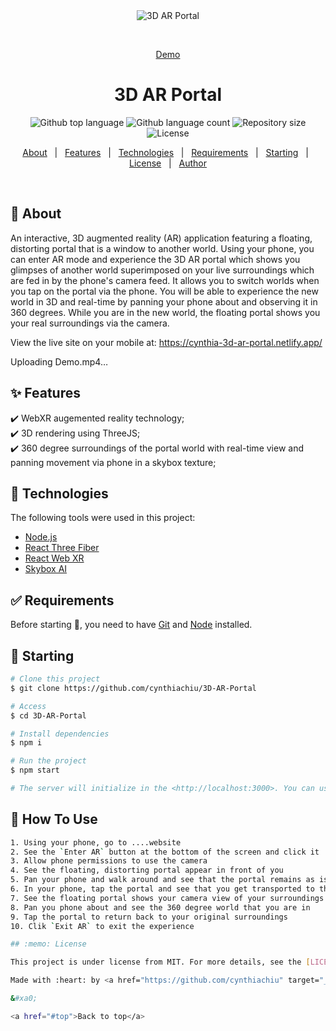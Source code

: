 <div align="center" id="top"> 
  <img src="./.github/app.gif" alt="3D AR Portal" />

&#xa0;

  <a href="https://cynthia-3d-ar-portal.netlify.app/">Demo</a>
</div>

<h1 align="center">3D AR Portal</h1>

<p align="center">
  <img alt="Github top language" src="https://img.shields.io/github/languages/top/cynthiachiu/3d-ar-portal?color=56BEB8">

  <img alt="Github language count" src="https://img.shields.io/github/languages/count/cynthiachiu/3d-ar-portal?color=56BEB8">

  <img alt="Repository size" src="https://img.shields.io/github/repo-size/cynthiachiu/3d-ar-portal?color=56BEB8">

  <img alt="License" src="https://img.shields.io/github/license/cynthiachiu/3d-ar-portal?color=56BEB8">

  <!-- <img alt="Github issues" src="https://img.shields.io/github/issues/cynthiachiu/3d-ar-portal?color=56BEB8" /> -->

  <!-- <img alt="Github forks" src="https://img.shields.io/github/forks/cynthiachiu/3d-ar-portal?color=56BEB8" /> -->

  <!-- <img alt="Github stars" src="https://img.shields.io/github/stars/cynthiachiu/3d-ar-portal?color=56BEB8" /> -->
</p>

<!-- Status -->

<!-- <h4 align="center">
	🚧  Stencil Mask 🚀 Under construction...  🚧
</h4>

<hr> -->

<p align="center">
  <a href="#dart-about">About</a> &#xa0; | &#xa0; 
  <a href="#sparkles-features">Features</a> &#xa0; | &#xa0;
  <a href="#rocket-technologies">Technologies</a> &#xa0; | &#xa0;
  <a href="#white_check_mark-requirements">Requirements</a> &#xa0; | &#xa0;
  <a href="#checkered_flag-starting">Starting</a> &#xa0; | &#xa0;
  <a href="#memo-license">License</a> &#xa0; | &#xa0;
  <a href="https://github.com/{{YOUR_GITHUB_USERNAME}}" target="_blank">Author</a>
</p>

<br>

## :dart: About

An interactive, 3D augmented reality (AR) application featuring a floating, distorting portal that is a window to another world. Using your phone, you can enter AR mode and experience the 3D AR portal which shows you glimpses of another world superimposed on your live surroundings which are fed in by the phone's camera feed. It allows you to switch worlds when you tap on the portal via the phone. You will be able to experience the new world in 3D and real-time by panning your phone about and observing it in 360 degrees. While you are in the new world, the floating portal shows you your real surroundings via the camera.

View the live site on your mobile at: https://cynthia-3d-ar-portal.netlify.app/


Uploading Demo.mp4…


## :sparkles: Features

:heavy_check_mark: WebXR augemented reality technology;\
:heavy_check_mark: 3D rendering using ThreeJS;\
:heavy_check_mark: 360 degree surroundings of the portal world with real-time view and panning movement via phone in a skybox texture;

## :rocket: Technologies

The following tools were used in this project:

- [Node.js](https://nodejs.org/en/)
- [React Three Fiber](https://www.npmjs.com/package/@react-three/fiber)
- [React Web XR](https://github.com/pmndrs/react-xr)
- [Skybox AI](https://skybox.blockadelabs.com/)

## :white_check_mark: Requirements

Before starting :checkered_flag:, you need to have [Git](https://git-scm.com) and [Node](https://nodejs.org/en/) installed.

## :checkered_flag: Starting

```bash
# Clone this project
$ git clone https://github.com/cynthiachiu/3D-AR-Portal

# Access
$ cd 3D-AR-Portal

# Install dependencies
$ npm i

# Run the project
$ npm start

# The server will initialize in the <http://localhost:3000>. You can use the WebXR Device Emulator extension to view the application or you can use ngrok to generate a link and try on your mobile with the secure ngrok link.
```

## :checkered_flag: How To Use

```bash
1. Using your phone, go to ....website
2. See the `Enter AR` button at the bottom of the screen and click it
3. Allow phone permissions to use the camera
4. See the floating, distorting portal appear in front of you
5. Pan your phone and walk around and see that the portal remains as is
6. In your phone, tap the portal and see that you get transported to the new world
7. See the floating portal shows your camera view of your surroundings but that you are in the new world
8. Pan you phone about and see the 360 degree world that you are in
9. Tap the portal to return back to your original surroundings
10. Clik `Exit AR` to exit the experience

## :memo: License

This project is under license from MIT. For more details, see the [LICENSE](LICENSE.md) file.

Made with :heart: by <a href="https://github.com/cynthiachiu" target="_blank">cynthiachiu</a>

&#xa0;

<a href="#top">Back to top</a>
```
